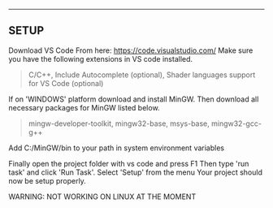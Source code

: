 -----
SETUP
-----
Download VS Code From here: https://code.visualstudio.com/
Make sure you have the following extensions in VS code installed.
>C/C++,
>Include Autocomplete (optional),
>Shader languages support for VS Code (optional)

If on 'WINDOWS' platform download and install MinGW.
Then download all necessary packages for MinGW listed below.
>mingw-developer-toolkit,
>mingw32-base,
>msys-base,
>mingw32-gcc-g++

Add C:/MinGW/bin to your path in system environment variables

Finally open the project folder with vs code and press F1
Then type 'run task' and click 'Run Task'. Select 'Setup' from the menu
Your project should now be setup properly.

WARNING: NOT WORKING ON LINUX AT THE MOMENT

